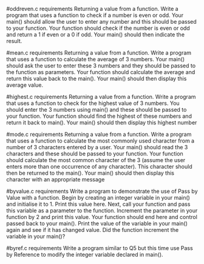 #oddreven.c requirements
Returning a value from a function. Write a program that uses a function to check if a
number is even or odd. Your main() should allow the user to enter any number and
this should be passed to your function. Your function should check if the number is
even or odd and return a 1 if even or a 0 if odd. Your main() should then indicate the
result.

#mean.c requirements
Returning a value from a function. Write a program that uses a function to calculate
the average of 3 numbers. Your main() should ask the user to enter these 3 numbers
and they should be passed to the function as parameters. Your function should
calculate the average and return this value back to the main(). Your main() should
then display this average value.

#highest.c requirements
Returning a value from a function. Write a program that uses a function to check for
the highest value of 3 numbers. You should enter the 3 numbers using main() and
these should be passed to your function. Your function should find the highest of
these numbers and return it back to main(). Your main() should then display this
highest number

#mode.c requirements
Returning a value from a function. Write a program that uses a function to calculate
the most commonly used character from a number of 3 characters entered by a user.
Your main() should read the 3 characters and these should be passed to your function.
Your function should calculate the most common character of the 3 (assume the user
enters more than one occurrence of any character). This character should then be
returned to the main(). Your main() should then display this character with an
appropriate message

#byvalue.c requirements
Write a program to demonstrate the use of Pass by Value with a
function. Begin by creating an integer variable in your main() and initialise it to 1.
Print this value here. Next, call your function and pass this variable as a parameter to
the function. Increment the parameter in your function by 2 and print this value. Your
function should end here and control passed back to your main(). Print the value of
the variable in your main() again and see if it has changed value. Did the function
increment the variable in your main()?

#byref.c requirements
Write a program similar to Q5 but this time use Pass by Reference
to modify the integer variable declared in main().

